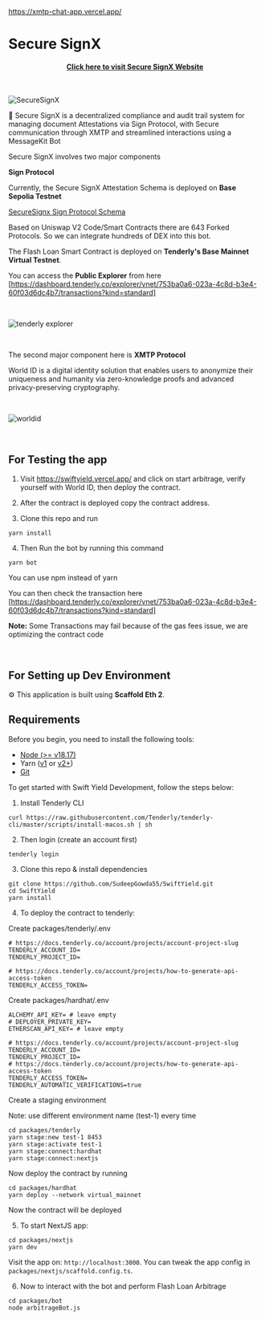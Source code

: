 https://xmtp-chat-app.vercel.app/

# Secure SignX

<h4 align="center">
  <a href="https://secure-sign-x.vercel.app/">Click here to visit Secure SignX Website</a>
</h4>

<br />

![SecureSignX](https://github.com/user-attachments/assets/2dbd2c6f-e090-473e-b572-3cf3a8df31e4)

🧪 Secure SignX is a decentralized compliance and audit trail system for managing document Attestations via Sign Protocol, with Secure communication through XMTP and streamlined interactions using a MessageKit Bot

Secure SignX involves two major components

**Sign Protocol**

Currently, the Secure SignX Attestation Schema is deployed on **Base Sepolia Testnet**

[SecureSignx Sign Protocol Schema](https://testnet-scan.sign.global/schema/onchain_evm_84532_0x22c)

Based on Uniswap V2 Code/Smart Contracts there are 643 Forked Protocols. So we can integrate hundreds of DEX into this bot.

The Flash Loan Smart Contract is deployed on **Tenderly's Base Mainnet Virtual Testnet**. 

You can access the **Public Explorer** from here [https://dashboard.tenderly.co/explorer/vnet/753ba0a6-023a-4c8d-b3e4-60f03d6dc4b7/transactions?kind=standard]

<br />

![tenderly explorer](https://github.com/user-attachments/assets/6e1553e4-ec51-4238-85bb-da554580e8ab)

<br />

The second major component here is **XMTP Protocol**

World ID is a digital identity solution that enables users to anonymize their uniqueness and humanity via zero-knowledge proofs and advanced privacy-preserving cryptography.

<br />

![worldid](https://github.com/user-attachments/assets/da499d64-c0dd-4eb2-ada1-480aa25c0ca7)

<br />

## For Testing the app 

1. Visit https://swiftyield.vercel.app/ and click on start arbitrage, verify yourself with World ID, then deploy the contract.
   
2. After the contract is deployed copy the contract address.
   
3. Clone this repo and run

```
yarn install
```

4. Then Run the bot by running this command
   
```
yarn bot 
```

You can use npm instead of yarn

You can then check the transaction here [https://dashboard.tenderly.co/explorer/vnet/753ba0a6-023a-4c8d-b3e4-60f03d6dc4b7/transactions?kind=standard]

**Note:** Some Transactions may fail because of the gas fees issue, we are optimizing the contract code

<br />

## For Setting up Dev Environment 

⚙️ This application is built using **Scaffold Eth 2**.

## Requirements

Before you begin, you need to install the following tools:

- [Node (>= v18.17)](https://nodejs.org/en/download/)
- Yarn ([v1](https://classic.yarnpkg.com/en/docs/install/) or [v2+](https://yarnpkg.com/getting-started/install))
- [Git](https://git-scm.com/downloads)

To get started with Swift Yield Development, follow the steps below:

1. Install Tenderly CLI

```
curl https://raw.githubusercontent.com/Tenderly/tenderly-cli/master/scripts/install-macos.sh | sh
```

2.  Then login (create an account first)

```
tenderly login
```

3. Clone this repo & install dependencies

```
git clone https://github.com/SudeepGowda55/SwiftYield.git
cd SwiftYield
yarn install
```

4. To deploy the contract to tenderly:

Create packages/tenderly/.env

```
# https://docs.tenderly.co/account/projects/account-project-slug
TENDERLY_ACCOUNT_ID=
TENDERLY_PROJECT_ID=

# https://docs.tenderly.co/account/projects/how-to-generate-api-access-token
TENDERLY_ACCESS_TOKEN=
```

Create packages/hardhat/.env

```
ALCHEMY_API_KEY= # leave empty
# DEPLOYER_PRIVATE_KEY=
ETHERSCAN_API_KEY= # leave empty

# https://docs.tenderly.co/account/projects/account-project-slug
TENDERLY_ACCOUNT_ID=
TENDERLY_PROJECT_ID=
# https://docs.tenderly.co/account/projects/how-to-generate-api-access-token
TENDERLY_ACCESS_TOKEN=
TENDERLY_AUTOMATIC_VERIFICATIONS=true
```

Create a staging environment

Note: use different environment name (test-1) every time

```
cd packages/tenderly
yarn stage:new test-1 8453
yarn stage:activate test-1
yarn stage:connect:hardhat
yarn stage:connect:nextjs
```

Now deploy the contract by running

```
cd packages/hardhat
yarn deploy --network virtual_mainnet
```
Now the contract will be deployed

5. To start NextJS app:

```
cd packages/nextjs
yarn dev
```

Visit the app on: `http://localhost:3000`. You can tweak the app config in `packages/nextjs/scaffold.config.ts`.

6. Now to interact with the bot and perform Flash Loan Arbitrage

```
cd packages/bot
node arbitrageBot.js
```
